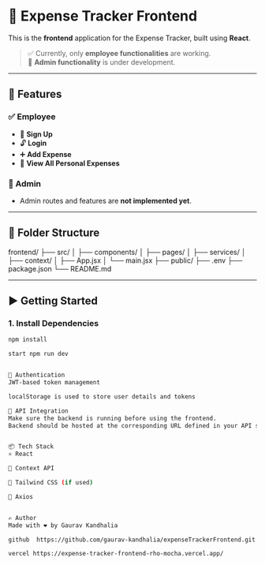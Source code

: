 # 🚀 Expense Tracker Frontend

This is the **frontend** application for the Expense Tracker, built using **React**.

> ✅ Currently, only **employee functionalities** are working.  
> 🚧 **Admin functionality** is under development.

---

## 🔧 Features

### ✅ Employee
- 🔐 **Sign Up**
- 🔓 **Login**
- ➕ **Add Expense**
- 📄 **View All Personal Expenses**

### 🚫 Admin
- Admin routes and features are **not implemented yet**.

---

## 📁 Folder Structure

frontend/
├── src/
│ ├── components/
│ ├── pages/
│ ├── services/
│ ├── context/
│ ├── App.jsx
│ └── main.jsx
├── public/
├── .env
├── package.json
└── README.md


---

## ▶️ Getting Started

### 1. Install Dependencies

```bash
npm install

start npm run dev


🔐 Authentication
JWT-based token management

localStorage is used to store user details and tokens

📡 API Integration
Make sure the backend is running before using the frontend.
Backend should be hosted at the corresponding URL defined in your API setup.


📦 Tech Stack
⚛️ React

🧰 Context API

🎨 Tailwind CSS (if used)

📡 Axios


✍️ Author
Made with ❤️ by Gaurav Kandhalia

github  https://github.com/gaurav-kandhalia/expenseTrackerFrontend.git

vercel https://expense-tracker-frontend-rho-mocha.vercel.app/